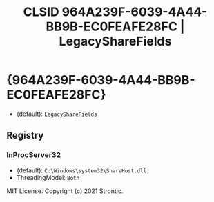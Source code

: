 ﻿---
title: "CLSID 964A239F-6039-4A44-BB9B-EC0FEAFE28FC | LegacyShareFields"
excerpt: What is COM-Object CLSID 964A239F-6039-4A44-BB9B-EC0FEAFE28FC?
---

# {964A239F-6039-4A44-BB9B-EC0FEAFE28FC}

* (default): `LegacyShareFields`

## Registry


### InProcServer32

* (default): `C:\Windows\system32\ShareHost.dll`
* ThreadingModel: `Both`

MIT License. Copyright (c) 2021 Strontic.



